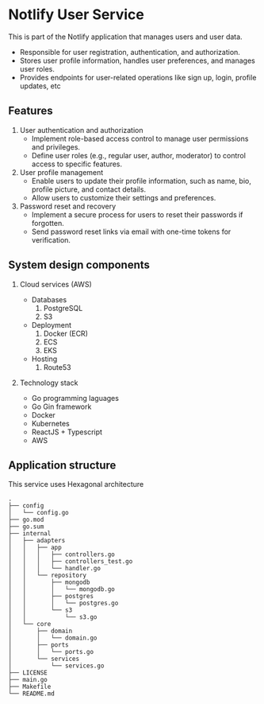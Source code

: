 # Notlify User Service
This is part of the Notlify application that manages users and user data.
* Responsible for user registration, authentication, and authorization.
* Stores user profile information, handles user preferences, and manages user roles.
* Provides endpoints for user-related operations like sign up, login, profile updates, etc

## Features
1. User authentication and authorization
    * Implement role-based access control to manage user permissions and privileges.
    * Define user roles (e.g., regular user, author, moderator) to control access to specific features.
2. User profile management
    * Enable users to update their profile information, such as name, bio, profile picture, and contact details.
    * Allow users to customize their settings and preferences.
3. Password reset and recovery
    * Implement a secure process for users to reset their passwords if forgotten.
    * Send password reset links via email with one-time tokens for verification.

## System design components
1. Cloud services (AWS)
    * Databases
        1. PostgreSQL
        2. S3
    * Deployment
        1. Docker (ECR)
        2. ECS
        3. EKS
    * Hosting 
        1. Route53

2. Technology stack
    * Go programming laguages
    * Go Gin framework
    * Docker 
    * Kubernetes
    * ReactJS + Typescript
    * AWS 

## Application structure
This service uses Hexagonal architecture
```
.
├── config
│   └── config.go
├── go.mod
├── go.sum
├── internal
│   ├── adapters
│   │   ├── app
│   │   │   ├── controllers.go
│   │   │   ├── controllers_test.go
│   │   │   └── handler.go
│   │   └── repository
│   │       ├── mongodb
│   │       │   └── mongodb.go
│   │       ├── postgres
│   │       │   └── postgres.go
│   │       └── s3
│   │           └── s3.go
│   └── core
│       ├── domain
│       │   └── domain.go
│       ├── ports
│       │   └── ports.go
│       └── services
│           └── services.go
├── LICENSE
├── main.go
├── Makefile
└── README.md
```


